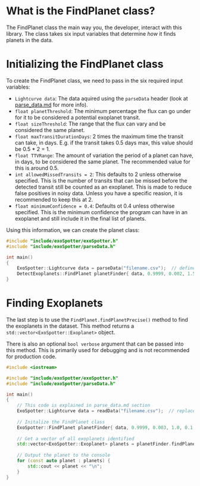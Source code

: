# What is the FindPlanet class?

The FindPlanet class the main way you, the developer, interact with this library. The class takes six input variables that determine *how* it finds planets in the data.

# Initializing the FindPlanet class

To create the FindPlanet class, we need to pass in the six required input variables:

- `Lightcurve data`: The data aquired using the `parseData` header (look at [parse_data.md](parse_data.md) for more info).
- `float planetThreshold`: The minimum percentage the flux can go under for it to be considered a potential exoplanet transit.
- `float sizeThreshold`: The range that the flux can vary and be considered the same planet.
- `float maxTransitDurationDays`: 2 times the maximum time the transit can take, in days. E.g. if the transit takes 0.5 days max, this value should be 0.5 * 2 = 1.
- `float TTVRange`: The amount of variation the period of a planet can have, in days, to be considered the same planet. The recommended value for this is around 0.5.
- `int allowedMissedTransits = 2`: This defaults to 2 unless otherwise specified. This is the number of transits that can be missed before the detected transit still be counted as an exoplanet. This is made to reduce false positives in noisy data. Unless you have a specific reasion, it is recommended to keep this at 2.
- `float minimumConfidence = 0.4`: Defaults ot 0.4 unless otherwise specified. This is the minimum confidence the program can have in an exoplanet and still include it in the final list of planets.

Using this information, we can create the planet class:

```cpp
#include "include/exoSpotter/exoSpotter.h"
#include "include/exoSpotter/parseData.h"

int main()
{
    ExoSpotter::Lightcurve data = parseData("filename.csv");  // define the data, read parse_data.md for more info
    DetectExoplanets::FindPlanet planetFinder{ data, 0.9999, 0.002, 1.5, 0.4, 2 };
}
```


# Finding Exoplanets

The last step is to use the `FindPlanet.findPlanetPrecise()` method to find the exoplanets in the dataset. This method returns a `std::vector<ExoSpotter::Exoplanet>` object.

There is also an optional `bool verbose` argument that can be passed into this method. This is primarily used for debugging and is not recommended for production code.

```cpp
#include <iostream>

#include "include/exoSpotter/exoSpotter.h"
#include "include/exoSpotter/parseData.h"

int main()
{
    // This code is explained in parse_data.md section
    ExoSpotter::Lightcurve data = readData("filename.csv");  // replace "filename" with your file's name
    
    // Initalize the FindPlanet class
    ExoSpotter::FindPlanet planetFinder{ data, 0.9999, 0.003, 1.0, 0.1, 2 };
    
    // Get a vector of all exoplanets identified
    std::vector<ExoSpotter::Exoplanet> planets = planetFinder.findPlanetsPrecise();
    
    // Output the planet to the console
    for (const auto planet : planets) {
        std::cout << planet << "\n";
    }
}
```